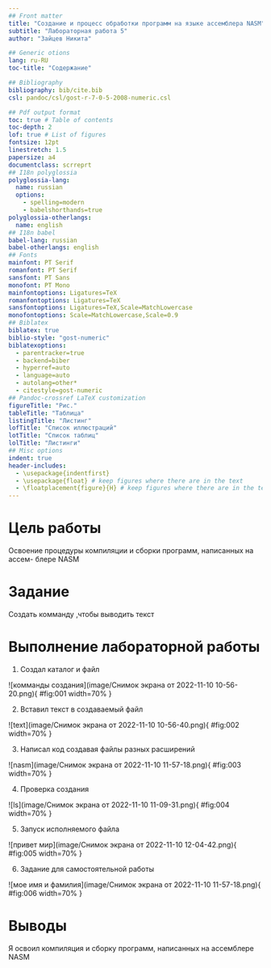 ```yaml
---
## Front matter
title: "Создание и процесс обработки программ на языке ассемблера NASM"
subtitle: "Лабораторная работа 5"
author: "Зайцев Никита"

## Generic otions
lang: ru-RU
toc-title: "Содержание"

## Bibliography
bibliography: bib/cite.bib
csl: pandoc/csl/gost-r-7-0-5-2008-numeric.csl

## Pdf output format
toc: true # Table of contents
toc-depth: 2
lof: true # List of figures
fontsize: 12pt
linestretch: 1.5
papersize: a4
documentclass: scrreprt
## I18n polyglossia
polyglossia-lang:
  name: russian
  options:
	- spelling=modern
	- babelshorthands=true
polyglossia-otherlangs:
  name: english
## I18n babel
babel-lang: russian
babel-otherlangs: english
## Fonts
mainfont: PT Serif
romanfont: PT Serif
sansfont: PT Sans
monofont: PT Mono
mainfontoptions: Ligatures=TeX
romanfontoptions: Ligatures=TeX
sansfontoptions: Ligatures=TeX,Scale=MatchLowercase
monofontoptions: Scale=MatchLowercase,Scale=0.9
## Biblatex
biblatex: true
biblio-style: "gost-numeric"
biblatexoptions:
  - parentracker=true
  - backend=biber
  - hyperref=auto
  - language=auto
  - autolang=other*
  - citestyle=gost-numeric
## Pandoc-crossref LaTeX customization
figureTitle: "Рис."
tableTitle: "Таблица"
listingTitle: "Листинг"
lofTitle: "Список иллюстраций"
lotTitle: "Список таблиц"
lolTitle: "Листинги"
## Misc options
indent: true
header-includes:
  - \usepackage{indentfirst}
  - \usepackage{float} # keep figures where there are in the text
  - \floatplacement{figure}{H} # keep figures where there are in the text
---
```


# Цель работы

Освоение процедуры компиляции и сборки программ, написанных на ассем-
блере NASM

# Задание

Создать комманду ,чтобы выводить текст


# Выполнение лабораторной работы

1. Создал каталог и файл

![комманды создания](image/Снимок экрана от 2022-11-10 10-56-20.png){ #fig:001 width=70% }

2. Вставил текст в создаваемый файл

![text](image/Снимок экрана от 2022-11-10 10-56-40.png){ #fig:002 width=70% }

3.  Написал код создавая файлы разных расширений 

![nasm](image/Снимок экрана от 2022-11-10 11-57-18.png){ #fig:003 width=70% }

4. Проверка создания 

![ls](image/Снимок экрана от 2022-11-10 11-09-31.png){ #fig:004 width=70% }

5. Запуск исполняемого файла 

![привет мир](image/Снимок экрана от 2022-11-10 12-04-42.png){ #fig:005 width=70% }

6. Задание для самостоятельной работы 

![мое имя и фамилия](image/Снимок экрана от 2022-11-10 11-57-18.png){ #fig:006 width=70% }

# Выводы

Я освоил компиляция и сборку программ, написанных на ассемблере NASM
